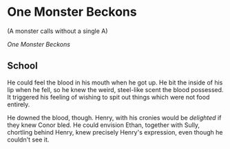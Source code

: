 # One Monster Beckons
(A monster calls without a single A)

*One Monster Beckons*


## School

He could feel the blood in his mouth when he got up. He bit the inside of his lip when he fell, so he knew the weird, steel-like scent the blood possessed. It triggered his feeling of wishing to spit out things which were not food entirely.

He downed the blood, though. Henry, with his cronies would be _delighted_ if they knew Conor bled. He could envision Ethan, together with Sully, chortling behind Henry, knew precisely Henry's expression, even though he couldn't see it. 
